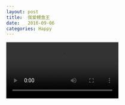 ```yaml
---
layout: post
title:  我爱鲤鱼王
date:   2016-09-06
categories: Happy
---
```


<video src="/wiki/wiki/liyuwang.mp4">我爱鲤鱼王</video>